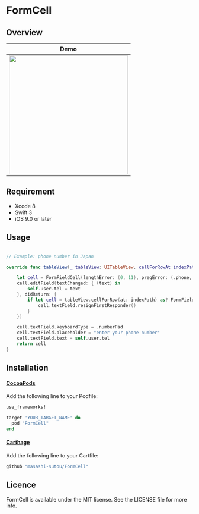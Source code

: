 FormCell
====

## Overview

Demo |
--- |
<img src="https://raw.githubusercontent.com/masashi-sutou/FormCell/master/demo_images/demo.jpg" width="320"/> |

## Requirement
- Xcode 8
- Swift 3
- iOS 9.0 or later

## Usage
```Swift

// Example: phone number in Japan

override func tableView(_ tableView: UITableView, cellForRowAt indexPath: IndexPath) -> UITableViewCell {

    let cell = FormFieldCell(lengthError: (0, 11), pregError: (.phone, nil))
    cell.editField(textChanged: { (text) in
        self.user.tel = text
    }, didReturn: {
        if let cell = tableView.cellForRow(at: indexPath) as? FormFieldCell {
            cell.textField.resignFirstResponder()
        }
    })

    cell.textField.keyboardType = .numberPad
    cell.textField.placeholder = "enter your phone number"
    cell.textField.text = self.user.tel
    return cell
}
```

## Installation
#### [CocoaPods](https://cocoapods.org/)
Add the following line to your Podfile:
```ruby
use_frameworks!

target 'YOUR_TARGET_NAME' do
  pod "FormCell"
end
```

#### [Carthage](https://github.com/Carthage/Carthage)
Add the following line to your Cartfile:
```ruby
github "masashi-sutou/FormCell"
```

## Licence
FormCell is available under the MIT license. See the LICENSE file for more info.
